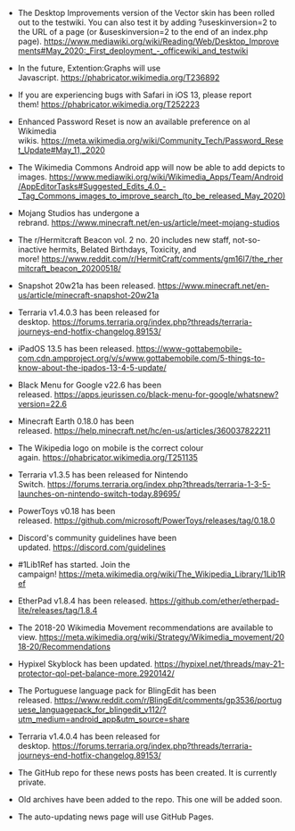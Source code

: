 -   The Desktop Improvements version of the Vector skin has been rolled out to the testwiki. You can also test it by adding ?useskinversion=2 to the URL of a page (or &useskinversion=2 to the end of an index.php page). <https://www.mediawiki.org/wiki/Reading/Web/Desktop_Improvements#May_2020:_First_deployment_-_officewiki_and_testwiki>
-   In the future, Extention:Graphs will use Javascript. <https://phabricator.wikimedia.org/T236892>
-   If you are experiencing bugs with Safari in iOS 13, please report them! <https://phabricator.wikimedia.org/T252223>
-   Enhanced Password Reset is now an available preference on al Wikimedia wikis. <https://meta.wikimedia.org/wiki/Community_Tech/Password_Reset_Update#May_11,_2020>
-   The Wikimedia Commons Android app will now be able to add depicts to images. <https://www.mediawiki.org/wiki/Wikimedia_Apps/Team/Android/AppEditorTasks#Suggested_Edits_4.0_-_Tag_Commons_images_to_improve_search_(to_be_released_May_2020)>
-   Mojang Studios has undergone a rebrand. <https://www.minecraft.net/en-us/article/meet-mojang-studios>
-   The r/Hermitcraft Beacon vol. 2 no. 20 includes new staff, not-so-inactive hermits, Belated Birthdays, Toxicity, and more! <https://www.reddit.com/r/HermitCraft/comments/gm16l7/the_rhermitcraft_beacon_20200518/>
-   Snapshot 20w21a has been released. <https://www.minecraft.net/en-us/article/minecraft-snapshot-20w21a>
-   Terraria v1.4.0.3 has been released for desktop. <https://forums.terraria.org/index.php?threads/terraria-journeys-end-hotfix-changelog.89153/>
-   iPadOS 13.5 has been released. <https://www-gottabemobile-com.cdn.ampproject.org/v/s/www.gottabemobile.com/5-things-to-know-about-the-ipados-13-4-5-update/>
-   Black Menu for Google v22.6 has been released. <https://apps.jeurissen.co/black-menu-for-google/whatsnew?version=22.6>
-   Minecraft Earth 0.18.0 has been released. <https://help.minecraft.net/hc/en-us/articles/360037822211>
-   The Wikipedia logo on mobile is the correct colour again. <https://phabricator.wikimedia.org/T251135>
-   Terraria v1.3.5 has been released for Nintendo Switch. <https://forums.terraria.org/index.php?threads/terraria-1-3-5-launches-on-nintendo-switch-today.89695/>
-   PowerToys v0.18 has been released. <https://github.com/microsoft/PowerToys/releases/tag/0.18.0>
-   Discord's community guidelines have been updated. <https://discord.com/guidelines>
-   #1Lib1Ref has started. Join the campaign! <https://meta.wikimedia.org/wiki/The_Wikipedia_Library/1Lib1Ref>
-   EtherPad v1.8.4 has been released. <https://github.com/ether/etherpad-lite/releases/tag/1.8.4>
-   The 2018-20 Wikimedia Movement recommendations are available to view. <https://meta.wikimedia.org/wiki/Strategy/Wikimedia_movement/2018-20/Recommendations>
-   Hypixel Skyblock has been updated. <https://hypixel.net/threads/may-21-protector-qol-pet-balance-more.2920142/>
-   The Portuguese language pack for BlingEdit has been released. <https://www.reddit.com/r/BlingEdit/comments/gp3536/portuguese_languagepack_for_blingedit_v112/?utm_medium=android_app&utm_source=share>
-   Terraria v1.4.0.4 has been released for desktop. <https://forums.terraria.org/index.php?threads/terraria-journeys-end-hotfix-changelog.89153/>

-   The GitHub repo for these news posts has been created. It is currently private.
-   Old archives have been added to the repo. This one will be added soon.
-   The auto-updating news page will use GitHub Pages.

